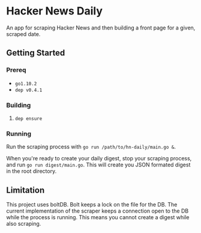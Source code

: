 # Hacker News Daily

An app for scraping Hacker News and then building a front page for a given, scraped date.

## Getting Started

### Prereq

- `go1.10.2`
- `dep v0.4.1`

### Building

1. `dep ensure`

### Running

Run the scraping process with `go run /path/to/hn-daily/main.go &`.

When you're ready to create your daily digest, stop your scraping process, and run `go run digest/main.go`. This will create you JSON formated digest in the root directory. 

## Limitation

This project uses boltDB. Bolt keeps a lock on the file for the DB. The current implementation of the scraper keeps a connection open to the DB while the process is running. This means you cannot create a digest while also scraping.
